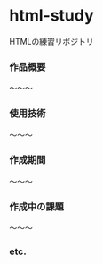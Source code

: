 # html-study
HTMLの練習リポジトリ  
### 作品概要  
〜〜〜
### 使用技術  
〜〜〜  
### 作成期間  
〜〜〜  
### 作成中の課題  
〜〜〜
### etc.

